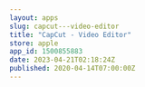 ```yaml
---
layout: apps
slug: capcut---video-editor
title: "CapCut - Video Editor"
store: apple
app_id: 1500855883
date: 2023-04-21T02:18:24Z
published: 2020-04-14T07:00:00Z
---
```

